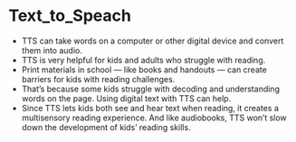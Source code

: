 # Text_to_Speach

- TTS can take words on a computer or other digital device and convert them into audio.
- TTS is very helpful for kids and adults who struggle with reading. 
- Print materials in school — like books and handouts — can create barriers for kids with reading challenges.
- That’s because some kids struggle with decoding and understanding words on the page. Using digital text with TTS can help.
- Since TTS lets kids both see and hear text when reading, it creates a multisensory reading experience. And like audiobooks, TTS won’t slow down the development of kids’ reading skills.

